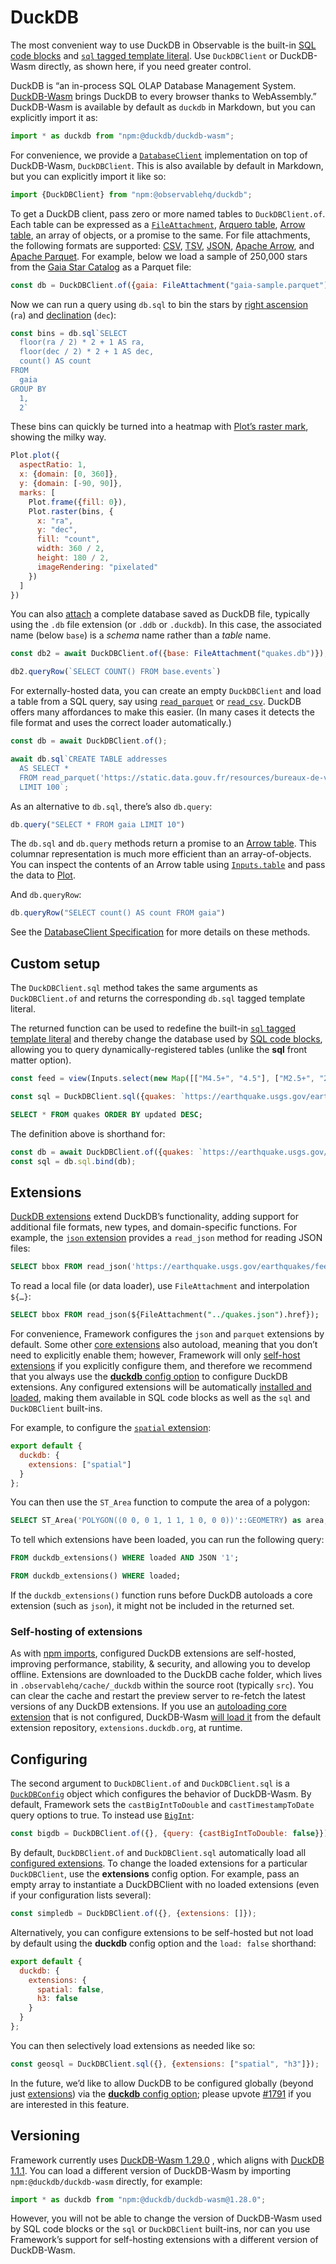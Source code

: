 # DuckDB

<div class="tip">The most convenient way to use DuckDB in Observable is the built-in <a href="../sql">SQL code blocks</a> and <a href="../sql#sql-literals"><code>sql</code> tagged template literal</a>. Use <code>DuckDBClient</code> or DuckDB-Wasm directly, as shown here, if you need greater control.</div>

DuckDB is “an in-process SQL OLAP Database Management System. [DuckDB-Wasm](https://github.com/duckdb/duckdb-wasm) brings DuckDB to every browser thanks to WebAssembly.” DuckDB-Wasm is available by default as `duckdb` in Markdown, but you can explicitly import it as:

```js echo
import * as duckdb from "npm:@duckdb/duckdb-wasm";
```

For convenience, we provide a [`DatabaseClient`](https://observablehq.com/@observablehq/database-client-specification) implementation on top of DuckDB-Wasm, `DuckDBClient`. This is also available by default in Markdown, but you can explicitly import it like so:

```js echo
import {DuckDBClient} from "npm:@observablehq/duckdb";
```

To get a DuckDB client, pass zero or more named tables to `DuckDBClient.of`. Each table can be expressed as a [`FileAttachment`](../files), [Arquero table](./arquero), [Arrow table](./arrow), an array of objects, or a promise to the same. For file attachments, the following formats are supported: [CSV](./csv), [TSV](./csv), [JSON](../files#json), [Apache Arrow](./arrow), and [Apache Parquet](./arrow#apache-parquet). For example, below we load a sample of 250,000 stars from the [Gaia Star Catalog](https://observablehq.com/@cmudig/peeking-into-the-gaia-star-catalog) as a Parquet file:

```js echo
const db = DuckDBClient.of({gaia: FileAttachment("gaia-sample.parquet")});
```

Now we can run a query using `db.sql` to bin the stars by [right ascension](https://en.wikipedia.org/wiki/Right_ascension) (`ra`) and [declination](https://en.wikipedia.org/wiki/Declination) (`dec`):

```js echo
const bins = db.sql`SELECT
  floor(ra / 2) * 2 + 1 AS ra,
  floor(dec / 2) * 2 + 1 AS dec,
  count() AS count
FROM
  gaia
GROUP BY
  1,
  2`
```

These bins can quickly be turned into a heatmap with [Plot’s raster mark](https://observablehq.com/plot/marks/raster), showing the milky way.

```js echo
Plot.plot({
  aspectRatio: 1,
  x: {domain: [0, 360]},
  y: {domain: [-90, 90]},
  marks: [
    Plot.frame({fill: 0}),
    Plot.raster(bins, {
      x: "ra",
      y: "dec",
      fill: "count",
      width: 360 / 2,
      height: 180 / 2,
      imageRendering: "pixelated"
    })
  ]
})
```

You can also [attach](https://duckdb.org/docs/sql/statements/attach) a complete database saved as DuckDB file, <a href="https://github.com/observablehq/framework/releases/tag/v1.4.0" class="observablehq-version-badge" data-version="^1.4.0" title="Added in 1.4.0"></a> typically using the `.db` file extension (or `.ddb` or `.duckdb`). In this case, the associated name (below `base`) is a _schema_ name rather than a _table_ name.

```js echo
const db2 = await DuckDBClient.of({base: FileAttachment("quakes.db")});
```

```js echo
db2.queryRow(`SELECT COUNT() FROM base.events`)
```

For externally-hosted data, you can create an empty `DuckDBClient` and load a table from a SQL query, say using [`read_parquet`](https://duckdb.org/docs/guides/import/parquet_import) or [`read_csv`](https://duckdb.org/docs/guides/import/csv_import). DuckDB offers many affordances to make this easier. (In many cases it detects the file format and uses the correct loader automatically.)

```js run=false
const db = await DuckDBClient.of();

await db.sql`CREATE TABLE addresses
  AS SELECT *
  FROM read_parquet('https://static.data.gouv.fr/resources/bureaux-de-vote-et-adresses-de-leurs-electeurs/20230626-135723/table-adresses-reu.parquet')
  LIMIT 100`;
```

As an alternative to `db.sql`, there’s also `db.query`:

```js echo
db.query("SELECT * FROM gaia LIMIT 10")
```

<div class="note">The <code>db.sql</code> and <code>db.query</code> methods return a promise to an <a href="./arrow">Arrow table</a>. This columnar representation is much more efficient than an array-of-objects. You can inspect the contents of an Arrow table using <a href="../inputs/table"><code>Inputs.table</code></a> and pass the data to <a href="./plot">Plot</a>.</div>

And `db.queryRow`:

```js echo
db.queryRow("SELECT count() AS count FROM gaia")
```

See the [DatabaseClient Specification](https://observablehq.com/@observablehq/database-client-specification) for more details on these methods.

## Custom setup

The `DuckDBClient.sql` method <a href="https://github.com/observablehq/framework/releases/tag/v1.4.0" class="observablehq-version-badge" data-version="^1.4.0" title="Added in 1.4.0"></a> takes the same arguments as `DuckDBClient.of` and returns the corresponding `db.sql` tagged template literal.

The returned function can be used to redefine the built-in [`sql` tagged template literal](../sql#sql-literals) and thereby change the database used by [SQL code blocks](../sql), allowing you to query dynamically-registered tables (unlike the **sql** front matter option).

```js
const feed = view(Inputs.select(new Map([["M4.5+", "4.5"], ["M2.5+", "2.5"], ["All", "all"]]), {label: "Earthquake feed"}));
```

```js echo
const sql = DuckDBClient.sql({quakes: `https://earthquake.usgs.gov/earthquakes/feed/v1.0/summary/${feed}_day.csv`});
```

```sql echo
SELECT * FROM quakes ORDER BY updated DESC;
```

The definition above is shorthand for:

```js run=false
const db = await DuckDBClient.of({quakes: `https://earthquake.usgs.gov/earthquakes/feed/v1.0/summary/${feed}_day.csv`});
const sql = db.sql.bind(db);
```

## Extensions <a href="https://github.com/observablehq/framework/releases/tag/v1.13.0" class="observablehq-version-badge" data-version="^1.13.0" title="Added in 1.13.0"></a>

[DuckDB extensions](https://duckdb.org/docs/extensions/overview.html) extend DuckDB’s functionality, adding support for additional file formats, new types, and domain-specific functions. For example, the [`json` extension](https://duckdb.org/docs/data/json/overview.html) provides a `read_json` method for reading JSON files:

```sql echo
SELECT bbox FROM read_json('https://earthquake.usgs.gov/earthquakes/feed/v1.0/summary/all_day.geojson');
```

To read a local file (or data loader), use `FileAttachment` and interpolation `${…}`:

```sql echo
SELECT bbox FROM read_json(${FileAttachment("../quakes.json").href});
```

For convenience, Framework configures the `json` and `parquet` extensions by default. Some other [core extensions](https://duckdb.org/docs/extensions/core_extensions.html) also autoload, meaning that you don’t need to explicitly enable them; however, Framework will only [self-host extensions](#self-hosting-of-extensions) if you explicitly configure them, and therefore we recommend that you always use the [**duckdb** config option](../config#duckdb) to configure DuckDB extensions. Any configured extensions will be automatically [installed and loaded](https://duckdb.org/docs/extensions/overview#explicit-install-and-load), making them available in SQL code blocks as well as the `sql` and `DuckDBClient` built-ins.

For example, to configure the [`spatial` extension](https://duckdb.org/docs/extensions/spatial/overview.html):

```js run=false
export default {
  duckdb: {
    extensions: ["spatial"]
  }
};
```

You can then use the `ST_Area` function to compute the area of a polygon:

```sql echo run=false
SELECT ST_Area('POLYGON((0 0, 0 1, 1 1, 1 0, 0 0))'::GEOMETRY) as area;
```

To tell which extensions have been loaded, you can run the following query:

```sql
FROM duckdb_extensions() WHERE loaded AND JSON '1';
```

```sql run=false
FROM duckdb_extensions() WHERE loaded;
```

<div class="warning">

If the `duckdb_extensions()` function runs before DuckDB autoloads a core extension (such as `json`), it might not be included in the returned set.

</div>

### Self-hosting of extensions

As with [npm imports](../imports#self-hosting-of-npm-imports), configured DuckDB extensions are self-hosted, improving performance, stability, & security, and allowing you to develop offline. Extensions are downloaded to the DuckDB cache folder, which lives in <code>.observablehq/<wbr>cache/<wbr>\_duckdb</code> within the source root (typically `src`). You can clear the cache and restart the preview server to re-fetch the latest versions of any DuckDB extensions. If you use an [autoloading core extension](https://duckdb.org/docs/extensions/core_extensions.html#list-of-core-extensions) that is not configured, DuckDB-Wasm [will load it](https://duckdb.org/docs/api/wasm/extensions.html#fetching-duckdb-wasm-extensions) from the default extension repository, `extensions.duckdb.org`, at runtime.

## Configuring

The second argument to `DuckDBClient.of` and `DuckDBClient.sql` is a [`DuckDBConfig`](https://shell.duckdb.org/docs/interfaces/index.DuckDBConfig.html) object which configures the behavior of DuckDB-Wasm. By default, Framework sets the `castBigIntToDouble` and `castTimestampToDate` query options to true. To instead use [`BigInt`](https://developer.mozilla.org/en-US/docs/Web/JavaScript/Reference/Global_Objects/BigInt):

```js run=false
const bigdb = DuckDBClient.of({}, {query: {castBigIntToDouble: false}});
```

By default, `DuckDBClient.of` and `DuckDBClient.sql` automatically load all [configured extensions](#extensions). To change the loaded extensions for a particular `DuckDBClient`, use the **extensions** config option. For example, pass an empty array to instantiate a DuckDBClient with no loaded extensions (even if your configuration lists several):

```js echo run=false
const simpledb = DuckDBClient.of({}, {extensions: []});
```

Alternatively, you can configure extensions to be self-hosted but not load by default using the **duckdb** config option and the `load: false` shorthand:

```js run=false
export default {
  duckdb: {
    extensions: {
      spatial: false,
      h3: false
    }
  }
};
```

You can then selectively load extensions as needed like so:

```js echo run=false
const geosql = DuckDBClient.sql({}, {extensions: ["spatial", "h3"]});
```

In the future, we’d like to allow DuckDB to be configured globally (beyond just [extensions](#extensions)) via the [**duckdb** config option](../config#duckdb); please upvote [#1791](https://github.com/observablehq/framework/issues/1791) if you are interested in this feature.

## Versioning

Framework currently uses [DuckDB-Wasm 1.29.0](https://github.com/duckdb/duckdb-wasm/releases/tag/v1.29.0) <a href="https://github.com/observablehq/framework/releases/tag/v1.13.0" class="observablehq-version-badge" data-version="^1.13.0" title="Added in 1.13.0"></a>, which aligns with [DuckDB 1.1.1](https://github.com/duckdb/duckdb/releases/tag/v1.1.1). You can load a different version of DuckDB-Wasm by importing `npm:@duckdb/duckdb-wasm` directly, for example:

```js run=false
import * as duckdb from "npm:@duckdb/duckdb-wasm@1.28.0";
```

However, you will not be able to change the version of DuckDB-Wasm used by SQL code blocks or the `sql` or `DuckDBClient` built-ins, nor can you use Framework’s support for self-hosting extensions with a different version of DuckDB-Wasm.
